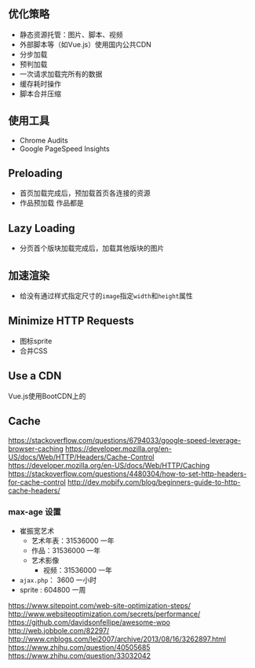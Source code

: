 ## 优化策略
* 静态资源托管：图片、脚本、视频
* 外部脚本等（如Vue.js）使用国内公共CDN
* 分步加载
* 预判加载
* 一次请求加载完所有的数据
* 缓存耗时操作
* 脚本合并压缩

## 使用工具
* Chrome Audits
* Google PageSpeed Insights

## Preloading
* 首页加载完成后，预加载首页各连接的资源
* 作品预加载
    作品都是

## Lazy Loading
* 分页首个版块加载完成后，加载其他版块的图片


## 加速渲染
* 给没有通过样式指定尺寸的`image`指定`width`和`height`属性

## Minimize HTTP Requests
* 图标sprite
* 合并CSS

## Use a CDN
Vue.js使用BootCDN上的

## Cache
https://stackoverflow.com/questions/6794033/google-speed-leverage-browser-caching
https://developer.mozilla.org/en-US/docs/Web/HTTP/Headers/Cache-Control
https://developer.mozilla.org/en-US/docs/Web/HTTP/Caching
https://stackoverflow.com/questions/4480304/how-to-set-http-headers-for-cache-control
http://dev.mobify.com/blog/beginners-guide-to-http-cache-headers/

### max-age 设置
* 崔振宽艺术
    * 艺术年表：31536000 一年
    * 作品：31536000 一年
    * 艺术影像
        * 视频：31536000 一年
* `ajax.php`： 3600 一小时
* sprite : 604800 一周




https://www.sitepoint.com/web-site-optimization-steps/
http://www.websiteoptimization.com/secrets/performance/
https://github.com/davidsonfellipe/awesome-wpo
http://web.jobbole.com/82297/
http://www.cnblogs.com/lei2007/archive/2013/08/16/3262897.html
https://www.zhihu.com/question/40505685
https://www.zhihu.com/question/33032042
